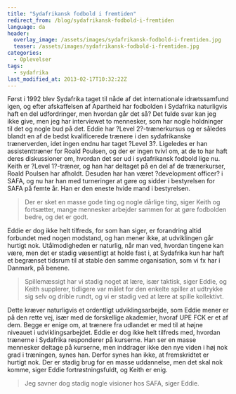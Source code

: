 ```yaml
---
title: "Sydafrikansk fodbold i fremtiden"
redirect_from: /blog/sydafrikansk-fodbold-i-fremtiden
language: da
header:
  overlay_image: /assets/images/sydafrikansk-fodbold-i-fremtiden.jpg
  teaser: /assets/images/sydafrikansk-fodbold-i-fremtiden.jpg
categories:
  - Oplevelser
tags:
  - sydafrika
last_modified_at: 2013-02-17T10:32:22Z
---
```


Først i 1992 blev Sydafrika taget til nåde af det internationale idrætssamfund igen, og efter afskaffelsen af Apartheid har fodbolden i Sydafrika naturligvis haft en del udfordringer, men hvordan går det så? Det fulde svar kan jeg ikke give, men jeg har interviewet to mennesker, som har nogle holdninger til det og nogle bud på det. Eddie har ?Level 2?-trænerkursus og er således blandt en af de bedst kvalificerede trænere i den sydafrikanske trænerverden, idet ingen endnu har taget ?Level 3?. Ligeledes er han assistenttræner for Roald Poulsen, og der er ingen tvivl om, at de to har haft deres diskussioner om, hvordan det ser ud i sydafrikansk fodbold lige nu. Keith er ?Level 1?-træner, og han har deltaget på en del af de trænerkurser, Roald Poulsen har afholdt. Desuden har han været ?development officer? i SAFA, og nu har han med turneringer at gøre og sidder i bestyrelsen for SAFA på femte år. Han er den eneste hvide mand i bestyrelsen.

> Der er sket en masse gode ting og nogle dårlige ting, siger Keith og fortsætter, mange mennesker arbejder sammen for at gøre fodbolden bedre, og det er godt.

Eddie er dog ikke helt tilfreds, for som han siger, er forandring altid forbundet med nogen modstand, og han mener ikke, at udviklingen går hurtigt nok. Utålmodigheden er naturlig, når man ved, hvordan tingene kan være, men det er stadig væsentligt at holde fast i, at Sydafrika kun har haft et begrænset tidsrum til at stable den samme organisation, som vi fx har i Danmark, på benene.

> Spillemæssigt har vi stadig noget at lære, især taktisk, siger Eddie, og Keith supplerer, tidligere var målet for den enkelte spiller at udtrykke sig selv og drible rundt, og vi er stadig ved at lære at spille kollektivt.

Dette kræver naturligvis et ordentligt udviklingsarbejde, som Eddie mener er på den rette vej, især med de forskellige akademier, hvoraf UPE FCK er et af dem. Begge er enige om, at trænere fra udlandet er med til at højne niveauet i udviklingsarbejdet. Eddie er dog ikke helt tilfreds med, hvordan trænerne i Sydafrika responderer på kurserne. Han ser en masse mennesker deltage på kurserne, men inddrager ikke den nye viden i høj nok grad i træningen, synes han. Derfor synes han ikke, at fremskridtet er hurtigt nok. Der er stadig brug for en masse uddannelse, men det skal nok komme, siger Eddie fortrøstningsfuldt, og Keith er enig.

> Jeg savner dog stadig nogle visioner hos SAFA, siger Eddie.
